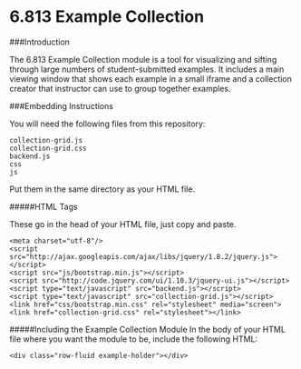 6.813 Example Collection
=======================

###Introduction

The 6.813 Example Collection module is a tool for visualizing and sifting through
large numbers of student-submitted examples. It includes a main viewing window that
shows each example in a small iframe and a collection creator that instructor can use 
to group together examples. 

###Embedding Instructions

You will need the following files from this repository:

	collection-grid.js
	collection-grid.css
	backend.js
	css
	js

Put them in the same directory as your HTML file.

#####HTML Tags

These go in the head of your HTML file, just copy and paste.

	<meta charset="utf-8"/>
	<script src="http://ajax.googleapis.com/ajax/libs/jquery/1.8.2/jquery.js"></script> 
	<script src="js/bootstrap.min.js"></script> 
	<script src="http://code.jquery.com/ui/1.10.3/jquery-ui.js"></script>
	<script type="text/javascript" src="backend.js"></script>
	<script type="text/javascript" src="collection-grid.js"></script> 
	<link href="css/bootstrap.min.css" rel="stylesheet" media="screen">
	<link href="collection-grid.css" rel="stylesheet"></link>  

#####Including the Example Collection Module
In the body of your HTML file where you want the module to be, include the following HTML:
	
	<div class="row-fluid example-holder"></div>